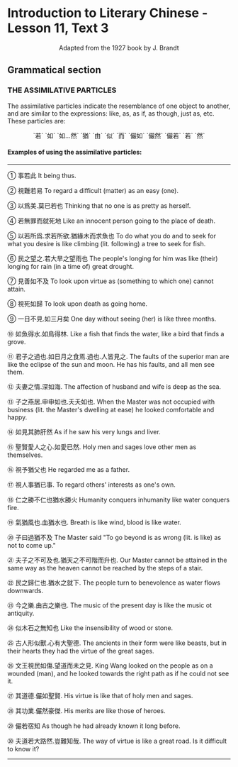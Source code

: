# Introduction to Literary Chinese - Lesson 11, Text 3

<center>Adapted from the 1927 book by J. Brandt</center>

## Grammatical section

### THE ASSIMILATIVE PARTICLES

The assimilative particles indicate the resemblance of one object to another, and are similar to the expressions: like, as, as if, as though, just as, etc.
These particles are:

<center>`若` `如` `如...然` `猶` `由` `似` `而` `儼如` `儼然` `儼若` `若` `然`</center>

#### Examples of using the assimilative particles:

---

① 事若此
It being thus.

② 視難若易
To regard a difficult (matter) as an easy (one).

③ 以爲美.莫已若也
Thinking that no one is as pretty as herself.

④ 若無罪而就死地
Like an innocent person going to the place of death.

⑤ 以若所爲.求若所欲.猶緣木而求魚也
To do what you do and to seek for what you desire is like climbing (lit. following) a tree to seek for fish.

⑥ 民之望之.若大旱之望雨也
The people's longing for him was like (their) longing for rain (in a time of) great drought.

⑦ 見善如不及
To look upon virtue as (something to which one) cannot attain.

⑧ 視死如歸
To look upon death as going home.

⑨ 一日不見.如三月矣
One day without seeing (her) is like three months.

⑩ 如魚得水.如鳥得林.
Like a fish that finds the water, like a bird that finds a grove.

⑪ 君子之過也.如日月之食焉.過也.人皆見之.
The faults of the superior man are like the eclipse of the sun and moon. He has his faults, and all men see them.

⑫ 夫妻之情.深如海.
The affection of husband and wife is deep as the sea.

⑬ 子之燕居.申申如也.夭夭如也.
When the Master was not occupied with business (lit. the Master's dwelling at ease) he looked comfortable and happy.

⑭ 如見其肺肝然
As if he saw his very lungs and liver.

⑮ 聖賢愛人之心.如愛已然.
Holy men and sages love other men as themselves.

⑯ 視予猶父也
He regarded me as a father.

⑰ 視人事猶已事.
To regard others' interests as one's own.

⑱ 仁之勝不仁也猶水勝火
Humanity conquers inhumanity like water conquers fire.

⑲ 氣猶風也.血猶水也.
Breath is like wind, blood is like water.

⑳ 子曰過猶不及
The Master said "To go beyond is as wrong (lit. is like) as not to come up."

㉑ 夫子之不可及也.猶天之不可階而升也.
Our Master cannot be attained in the same way as the heaven cannot be reached by the steps of a stair.

㉒ 民之歸仁也.猶水之就下.
The people turn to benevolence as water flows downwards.

㉓ 今之樂.由古之樂也.
The music of the present day is like the music ot antiquity.

㉔ 似木石之無知也
Like the insensibility of wood or stone.

㉕ 古人形似獸.心有大聖德.
The ancients in their form were like beasts, but in their hearts they had the virtue of the great sages.

㉖ 文王視民如傷.望道而未之見.
King Wang looked on the people as on a wounded (man), and he looked towards the right path as if he could not see it.

㉗ 其道德.儼如聖賢.
His virtue is like that of holy men and sages.

㉘ 其功業.儼然豪傑.
His merits are like those of heroes.

㉙ 儼若宿知
As though he had already known it long before.

㉚ 夫道若大路然.豈難知哉.
The way of virtue is like a great road. Is it difficult to know it?

---

